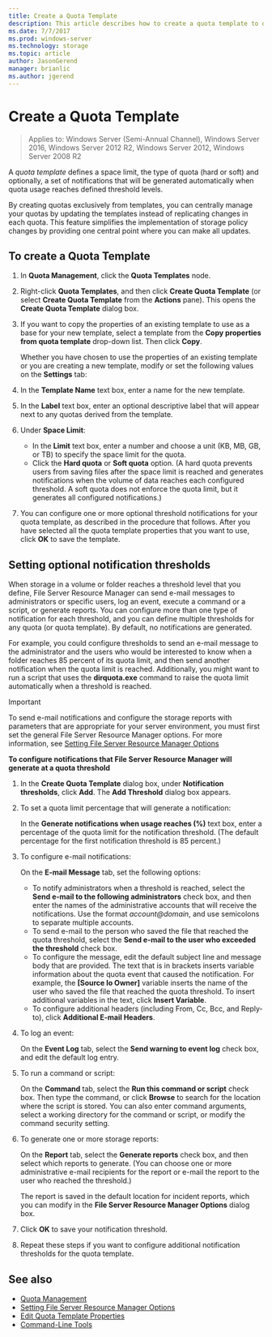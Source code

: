 ```yaml
---
title: Create a Quota Template
description: This article describes how to create a quota template to define a storage space limit
ms.date: 7/7/2017
ms.prod: windows-server
ms.technology: storage
ms.topic: article
author: JasonGerend
manager: brianlic
ms.author: jgerend
---
```

# Create a Quota Template

> Applies to: Windows Server (Semi-Annual Channel), Windows Server 2016, Windows Server 2012 R2, Windows Server 2012, Windows Server 2008 R2

A *quota template* defines a space limit, the type of quota (hard or soft) and optionally, a set of notifications that will be generated automatically when quota usage reaches defined threshold levels.

By creating quotas exclusively from templates, you can centrally manage your quotas by updating the templates instead of replicating changes in each quota. This feature simplifies the implementation of storage policy changes by providing one central point where you can make all updates.

## To create a Quota Template

1.  In **Quota Management**, click the **Quota Templates** node.

2.  Right-click **Quota Templates**, and then click **Create Quota Template** (or select **Create Quota Template** from the **Actions** pane). This opens the **Create Quota Template** dialog box.

3.  If you want to copy the properties of an existing template to use as a base for your new template, select a template from the **Copy properties from quota template** drop-down list. Then click **Copy**.

    Whether you have chosen to use the properties of an existing template or you are creating a new template, modify or set the following values on the **Settings** tab:

4.  In the **Template Name** text box, enter a name for the new template.

5.  In the **Label** text box, enter an optional descriptive label that will appear next to any quotas derived from the template.

6.  Under **Space Limit**:

    -   In the **Limit** text box, enter a number and choose a unit (KB, MB, GB, or TB) to specify the space limit for the quota.
    -   Click the **Hard quota** or **Soft quota** option. (A hard quota prevents users from saving files after the space limit is reached and generates notifications when the volume of data reaches each configured threshold. A soft quota does not enforce the quota limit, but it generates all configured notifications.)

7.  You can configure one or more optional threshold notifications for your quota template, as described in the procedure that follows. After you have selected all the quota template properties that you want to use, click **OK** to save the template.

## Setting optional notification thresholds

When storage in a volume or folder reaches a threshold level that you define, File Server Resource Manager can send e-mail messages to administrators or specific users, log an event, execute a command or a script, or generate reports. You can configure more than one type of notification for each threshold, and you can define multiple thresholds for any quota (or quota template). By default, no notifications are generated.

For example, you could configure thresholds to send an e-mail message to the administrator and the users who would be interested to know when a folder reaches 85 percent of its quota limit, and then send another notification when the quota limit is reached. Additionally, you might want to run a script that uses the **dirquota.exe** command to raise the quota limit automatically when a threshold is reached.

> [!Important]
> To send e-mail notifications and configure the storage reports with parameters that are appropriate for your server environment, you must first set the general File Server Resource Manager options. For more information, see [Setting File Server Resource Manager Options](setting-file-server-resource-manager-options.md)

**To configure notifications that File Server Resource Manager will generate at a quota threshold**

1. In the **Create Quota Template** dialog box, under **Notification thresholds**, click **Add**. The **Add Threshold** dialog box appears.

2. To set a quota limit percentage that will generate a notification:

   In the **Generate notifications when usage reaches (%)** text box, enter a percentage of the quota limit for the notification threshold. (The default percentage for the first notification threshold is 85 percent.)

3. To configure e-mail notifications:

   On the **E-mail Message** tab, set the following options:

   - To notify administrators when a threshold is reached, select the **Send e-mail to the following administrators** check box, and then enter the names of the administrative accounts that will receive the notifications. Use the format <em>account@domain</em>, and use semicolons to separate multiple accounts.
   - To send e-mail to the person who saved the file that reached the quota threshold, select the **Send e-mail to the user who exceeded the threshold** check box.
   - To configure the message, edit the default subject line and message body that are provided. The text that is in brackets inserts variable information about the quota event that caused the notification. For example, the **\[Source Io Owner\]** variable inserts the name of the user who saved the file that reached the quota threshold. To insert additional variables in the text, click **Insert Variable**.
   - To configure additional headers (including From, Cc, Bcc, and Reply-to), click **Additional E-mail Headers**.

4. To log an event:

   On the **Event Log** tab, select the **Send warning to event log** check box, and edit the default log entry.

5. To run a command or script:

   On the **Command** tab, select the **Run this command or script** check box. Then type the command, or click **Browse** to search for the location where the script is stored. You can also enter command arguments, select a working directory for the command or script, or modify the command security setting.

6. To generate one or more storage reports:

   On the **Report** tab, select the **Generate reports** check box, and then select which reports to generate. (You can choose one or more administrative e-mail recipients for the report or e-mail the report to the user who reached the threshold.)

   The report is saved in the default location for incident reports, which you can modify in the **File Server Resource Manager Options** dialog box.

7. Click **OK** to save your notification threshold.

8. Repeat these steps if you want to configure additional notification thresholds for the quota template.

## See also

-   [Quota Management](quota-management.md)
-    [Setting File Server Resource Manager Options](setting-file-server-resource-manager-options.md)
-   [Edit Quota Template Properties](edit-quota-template-properties.md)
-   [Command-Line Tools](command-line-tools.md)


